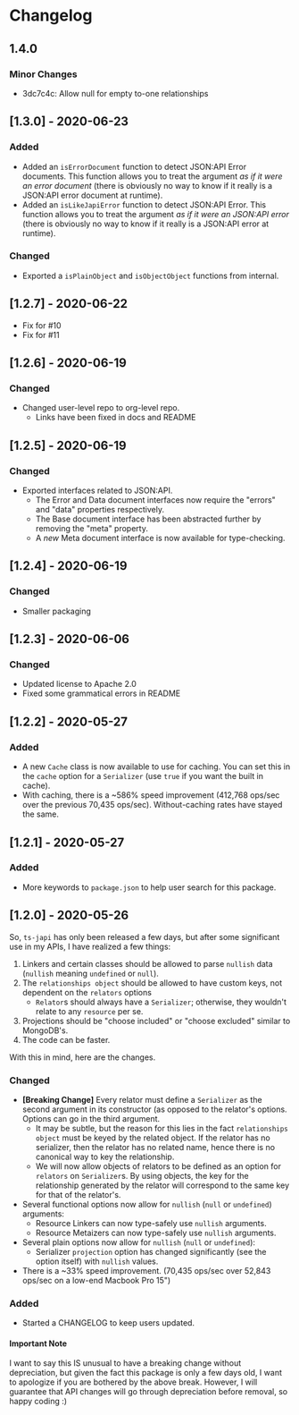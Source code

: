 # Changelog

## 1.4.0

### Minor Changes

- 3dc7c4c: Allow null for empty to-one relationships

## [1.3.0] - 2020-06-23

### Added

- Added an `isErrorDocument` function to detect JSON:API Error documents. This function allows you to treat the argument _as if it were an error document_ (there is obviously no way to know if it really is a JSON:API error document at runtime).
- Added an `isLikeJapiError` function to detect JSON:API Error. This function allows you to treat the argument _as if it were an JSON:API error_ (there is obviously no way to know if it really is a JSON:API error at runtime).

### Changed

- Exported a `isPlainObject` and `isObjectObject` functions from internal.

## [1.2.7] - 2020-06-22

- Fix for #10
- Fix for #11

## [1.2.6] - 2020-06-19

### Changed

- Changed user-level repo to org-level repo.
  - Links have been fixed in docs and README

## [1.2.5] - 2020-06-19

### Changed

- Exported interfaces related to JSON:API.
  - The Error and Data document interfaces now require the "errors" and "data" properties respectively.
  - The Base document interface has been abstracted further by removing the "meta" property.
  - A _new_ Meta document interface is now available for type-checking.

## [1.2.4] - 2020-06-19

### Changed

- Smaller packaging

## [1.2.3] - 2020-06-06

### Changed

- Updated license to Apache 2.0
- Fixed some grammatical errors in README

## [1.2.2] - 2020-05-27

### Added

- A new `Cache` class is now available to use for caching. You can set this in the `cache` option for a `Serializer` (use `true` if you want the built in cache).
- With caching, there is a ~586% speed improvement (412,768 ops/sec over the previous 70,435 ops/sec). Without-caching rates have stayed the same.

## [1.2.1] - 2020-05-27

### Added

- More keywords to `package.json` to help user search for this package.

## [1.2.0] - 2020-05-26

So, `ts-japi` has only been released a few days, but after some significant use in my APIs, I have realized a few things:

1. Linkers and certain classes should be allowed to parse `nullish` data (`nullish` meaning `undefined` or `null`).
2. The `relationships object` should be allowed to have custom keys, not dependent on the `relators` options
   - `Relator`s should always have a `Serializer`; otherwise, they wouldn't relate to any `resource` per se.
3. Projections should be "choose included" or "choose excluded" similar to MongoDB's.
4. The code can be faster.

With this in mind, here are the changes.

### Changed

- **[Breaking Change]** Every relator must define a `Serializer` as the second argument in its constructor (as opposed to the relator's options. Options can go in the third argument.
  - It may be subtle, but the reason for this lies in the fact `relationships object` must be keyed by the related object. If the relator has no serializer, then the relator has no related name, hence there is no canonical way to key the relationship.
  - We will now allow objects of relators to be defined as an option for `relators` on `Serializer`s. By using objects, the key for the relationship generated by the relator will correspond to the same key for that of the relator's.
- Several functional options now allow for `nullish` (`null` or `undefined`) arguments:
  - Resource Linkers can now type-safely use `nullish` arguments.
  - Resource Metaizers can now type-safely use `nullish` arguments.
- Several plain options now allow for `nullish` (`null` or `undefined`):
  - Serializer `projection` option has changed significantly (see the option itself) with `nullish` values.
- There is a ~33% speed improvement. (70,435 ops/sec over 52,843 ops/sec on a low-end Macbook Pro 15")

### Added

- Started a CHANGELOG to keep users updated.

#### Important Note

I want to say this IS unusual to have a breaking change without depreciation, but given the fact this package is only a few days old, I want to apologize if you are bothered by the above break. However, I will guarantee that API changes will go through depreciation before removal, so happy coding :)
